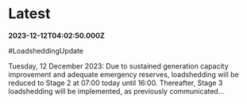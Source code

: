 # Latest

**2023-12-12T04:02:50.000Z**

\#LoadsheddingUpdate

Tuesday, 12 December 2023: Due to sustained generation capacity improvement and adequate emergency reserves, loadshedding will be reduced to Stage 2 at 07:00 today until 16:00.  Thereafter, Stage 3 loadshedding will be implemented, as previously communicated…
